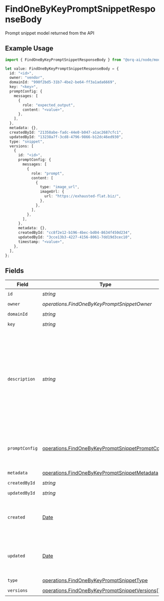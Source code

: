 # FindOneByKeyPromptSnippetResponseBody

Prompt snippet model returned from the API

## Example Usage

```typescript
import { FindOneByKeyPromptSnippetResponseBody } from "@orq-ai/node/models/operations";

let value: FindOneByKeyPromptSnippetResponseBody = {
  id: "<id>",
  owner: "vendor",
  domainId: "990f2bd5-31b7-4be2-be64-ff3a1ada6669",
  key: "<key>",
  promptConfig: {
    messages: [
      {
        role: "expected_output",
        content: "<value>",
      },
    ],
  },
  metadata: {},
  createdById: "21358abe-fadc-44e0-b047-a1ac2687cfc1",
  updatedById: "13238a7f-3cd8-4796-9866-b12dc46ed930",
  type: "snippet",
  versions: [
    {
      id: "<id>",
      promptConfig: {
        messages: [
          {
            role: "prompt",
            content: [
              {
                type: "image_url",
                imageUrl: {
                  url: "https://exhausted-flat.biz/",
                },
              },
            ],
          },
        ],
      },
      metadata: {},
      createdById: "cc8f2e12-b196-4bec-bd04-8634f450d234",
      updatedById: "3cce13b3-4227-4156-8061-7dd19d3cec10",
      timestamp: "<value>",
    },
  ],
};
```

## Fields

| Field                                                                                                                                                              | Type                                                                                                                                                               | Required                                                                                                                                                           | Description                                                                                                                                                        |
| ------------------------------------------------------------------------------------------------------------------------------------------------------------------ | ------------------------------------------------------------------------------------------------------------------------------------------------------------------ | ------------------------------------------------------------------------------------------------------------------------------------------------------------------ | ------------------------------------------------------------------------------------------------------------------------------------------------------------------ |
| `id`                                                                                                                                                               | *string*                                                                                                                                                           | :heavy_check_mark:                                                                                                                                                 | N/A                                                                                                                                                                |
| `owner`                                                                                                                                                            | *operations.FindOneByKeyPromptSnippetOwner*                                                                                                                        | :heavy_check_mark:                                                                                                                                                 | N/A                                                                                                                                                                |
| `domainId`                                                                                                                                                         | *string*                                                                                                                                                           | :heavy_check_mark:                                                                                                                                                 | N/A                                                                                                                                                                |
| `key`                                                                                                                                                              | *string*                                                                                                                                                           | :heavy_check_mark:                                                                                                                                                 | N/A                                                                                                                                                                |
| `description`                                                                                                                                                      | *string*                                                                                                                                                           | :heavy_minus_sign:                                                                                                                                                 | The prompt snippet’s description, meant to be displayable in the UI. Use this field to optionally store a long form explanation of the prompt for your own purpose |
| `promptConfig`                                                                                                                                                     | [operations.FindOneByKeyPromptSnippetPromptConfig](../../models/operations/findonebykeypromptsnippetpromptconfig.md)                                               | :heavy_check_mark:                                                                                                                                                 | A list of messages compatible with the openAI schema                                                                                                               |
| `metadata`                                                                                                                                                         | [operations.FindOneByKeyPromptSnippetMetadata](../../models/operations/findonebykeypromptsnippetmetadata.md)                                                       | :heavy_check_mark:                                                                                                                                                 | N/A                                                                                                                                                                |
| `createdById`                                                                                                                                                      | *string*                                                                                                                                                           | :heavy_check_mark:                                                                                                                                                 | N/A                                                                                                                                                                |
| `updatedById`                                                                                                                                                      | *string*                                                                                                                                                           | :heavy_check_mark:                                                                                                                                                 | N/A                                                                                                                                                                |
| `created`                                                                                                                                                          | [Date](https://developer.mozilla.org/en-US/docs/Web/JavaScript/Reference/Global_Objects/Date)                                                                      | :heavy_minus_sign:                                                                                                                                                 | The date and time the resource was created                                                                                                                         |
| `updated`                                                                                                                                                          | [Date](https://developer.mozilla.org/en-US/docs/Web/JavaScript/Reference/Global_Objects/Date)                                                                      | :heavy_minus_sign:                                                                                                                                                 | The date and time the resource was last updated                                                                                                                    |
| `type`                                                                                                                                                             | [operations.FindOneByKeyPromptSnippetType](../../models/operations/findonebykeypromptsnippettype.md)                                                               | :heavy_check_mark:                                                                                                                                                 | N/A                                                                                                                                                                |
| `versions`                                                                                                                                                         | [operations.FindOneByKeyPromptSnippetVersions](../../models/operations/findonebykeypromptsnippetversions.md)[]                                                     | :heavy_check_mark:                                                                                                                                                 | N/A                                                                                                                                                                |